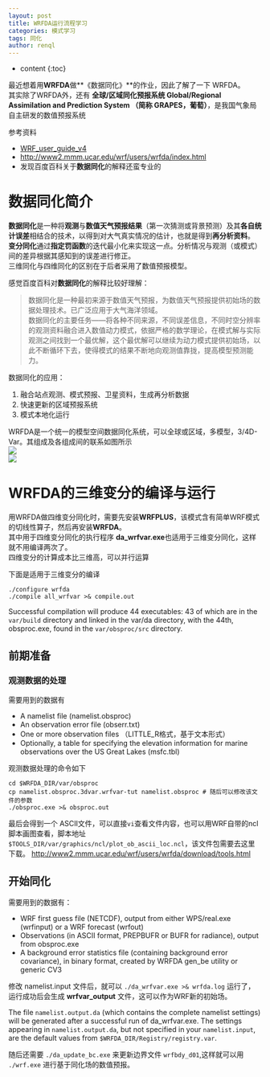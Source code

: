 ```yaml
---
layout: post
title: WRFDA运行流程学习
categories: 模式学习
tags: 同化
author: renql
---
```


* content
{:toc}

最近想着用**WRFDA**做**《数据同化》**的作业，因此了解了一下 WRFDA。  
其实除了WRFDA外，还有 **全球/区域同化预报系统 Global/Regional Assimilation and Prediction System （简称 GRAPES，葡萄）**，是我国气象局自主研发的数值预报系统

参考资料  
- <a href="http://www2.mmm.ucar.edu/wrf/users/docs/user_guide_v4/v4.0/users_guide_chap6.html" target="_blank">WRF_user_guide_v4</a>  
- http://www2.mmm.ucar.edu/wrf/users/wrfda/index.html  
- 发现百度百科关于**数据同化**的解释还蛮专业的

# 数据同化简介
**数据同化**是一种将**观测**与**数值天气预报结果**（第一次猜测或背景预测）及其**各自统计误差**相结合的技术，以得到对大气真实情况的估计，也就是得到**再分析资料**。  
**变分同化**通过**指定罚函数**的迭代最小化来实现这一点。分析情况与观测（或模式）间的差异根据其感知到的误差进行修正。  
三维同化与四维同化的区别在于后者采用了数值预报模型。  

感觉百度百科对**数据同化**的解释比较好理解：  
> 数据同化是一种最初来源于数值天气预报，为数值天气预报提供初始场的数据处理技术。已广泛应用于大气海洋领域。  
> 数据同化的主要任务——将各种不同来源，不同误差信息，不同时空分辨率的观测资料融合进入数值动力模式，依据严格的数学理论，在模式解与实际观测之间找到一个最优解，这个最优解可以继续为动力模式提供初始场，以此不断循环下去，使得模式的结果不断地向观测值靠拢，提高模型预测能力。

数据同化的应用：  
1. 融合站点观测、模式预报、卫星资料，生成再分析数据  
2. 快速更新的区域预报系统  
3. 模式本地化运行  

WRFDA是一个统一的模型空间数据同化系统，可以全球或区域，多模型，3/4D-Var。其组成及各组成间的联系如图所示  
![](http://www2.mmm.ucar.edu/wrf/users/docs/user_guide_v4/v4.0/users_guide_chap6.fld/image001.png)  
![](http://wx4.sinaimg.cn/large/006fa9Xlgy1g3g1v88pkoj30nc07tmy7.jpg)





# WRFDA的三维变分的编译与运行 #
用WRFDA做四维变分同化时，需要先安装**WRFPLUS**，该模式含有简单WRF模式的切线性算子，然后再安装**WRFDA**。    
其中用于四维变分同化的执行程序 **da_wrfvar.exe**也适用于三维变分同化，这样就不用编译两次了。  
四维变分的计算成本比三维高，可以并行运算

下面是适用于三维变分的编译
```
./configure wrfda
./compile all_wrfvar >& compile.out
```
Successful compilation will produce 44 executables: 43 of which are in the `var/build` directory and linked in the var/da directory, with the 44th, obsproc.exe, found in the `var/obsproc/src` directory. 

## 前期准备 ##
### 观测数据的处理 ###
需要用到的数据有  
- A namelist file (namelist.obsproc)  
- An observation error file (obserr.txt)  
- One or more observation files （LITTLE_R格式，基于文本形式）  
- Optionally, a table for specifying the elevation information for marine observations over the US Great Lakes (msfc.tbl)

观测数据处理的命令如下   
```
cd $WRFDA_DIR/var/obsproc
cp namelist.obsproc.3dvar.wrfvar-tut namelist.obsproc # 随后可以修改该文件的参数
./obsproc.exe >& obsproc.out  
```
最后会得到一个 ASCII文件，可以直接`vi`查看文件内容，也可以用WRF自带的ncl脚本画图查看，脚本地址 `$TOOLS_DIR/var/graphics/ncl/plot_ob_ascii_loc.ncl`，该文件包需要去这里下载。 http://www2.mmm.ucar.edu/wrf/users/wrfda/download/tools.html     

## 开始同化 ##
需要用到的数据有：  
- WRF first guess file (NETCDF), output from either WPS/real.exe (wrfinput) or a WRF forecast (wrfout)  
- Observations (in ASCII format, PREPBUFR or BUFR for radiance), output from obsproc.exe  
- A background error statistics file (containing background error covariance), in binary format, created by WRFDA gen_be utility or generic CV3
 
修改 namelist.input 文件后，就可以 `./da_wrfvar.exe >& wrfda.log` 运行了，运行成功后会生成 **wrfvar_output** 文件，这可以作为WRF新的初始场。 

The file `namelist.output.da` (which contains the complete namelist settings) will be generated after a successful run of da_wrfvar.exe. The settings appearing in `namelist.output.da`, but not specified in your `namelist.input`, are the default values from `$WRFDA_DIR/Registry/registry.var`.

随后还需要 `./da_update_bc.exe` 来更新边界文件 `wrfbdy_d01`,这样就可以用 `./wrf.exe` 进行基于同化场的数值预报。
